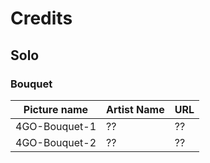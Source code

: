 # Credits

## Solo

### Bouquet

Picture name | Artist Name | URL
-- | -- | --
4GO-Bouquet-1 | ?? | ??
4GO-Bouquet-2 | ?? | ??